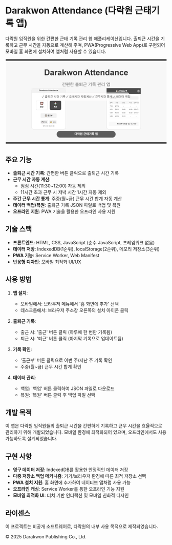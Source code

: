 # Darakwon Attendance (다락원 근태기록 앱)

다락원 임직원을 위한 간편한 근태 기록 관리 웹 애플리케이션입니다. 출퇴근 시간을 기록하고 근무 시간을 자동으로 계산해 주며, PWA(Progressive Web App)로 구현되어 모바일 홈 화면에 설치하여 앱처럼 사용할 수 있습니다.

![다락원 근태기록 앱](og_image.png)

## 주요 기능

- **출퇴근 시간 기록**: 간편한 버튼 클릭으로 출퇴근 시간 기록
- **근무 시간 자동 계산**: 
  - 점심 시간(11:30~12:00) 자동 제외
  - 11시간 초과 근무 시 저녁 시간 1시간 자동 제외
- **주간 근무 시간 통계**: 주중(월~금) 근무 시간 합계 자동 계산
- **데이터 백업/복원**: 출퇴근 기록 JSON 파일로 백업 및 복원
- **오프라인 지원**: PWA 기술을 활용한 오프라인 사용 지원

## 기술 스택

- **프론트엔드**: HTML, CSS, JavaScript (순수 JavaScript, 프레임워크 없음)
- **데이터 저장**: IndexedDB(1순위), localStorage(2순위), 메모리 저장소(3순위)
- **PWA 기능**: Service Worker, Web Manifest
- **반응형 디자인**: 모바일 최적화 UI/UX

## 사용 방법

1. **앱 설치**:
   - 모바일에서: 브라우저 메뉴에서 '홈 화면에 추가' 선택
   - 데스크톱에서: 브라우저 주소창 오른쪽의 설치 아이콘 클릭

2. **출퇴근 기록**:
   - 출근 시: '출근' 버튼 클릭 (하루에 한 번만 기록됨)
   - 퇴근 시: '퇴근' 버튼 클릭 (마지막 기록으로 업데이트됨)

3. **기록 확인**:
   - '출근부' 버튼 클릭으로 이번 주/지난 주 기록 확인
   - 주중(월~금) 근무 시간 합계 확인

4. **데이터 관리**:
   - 백업: '백업' 버튼 클릭하여 JSON 파일로 다운로드
   - 복원: '복원' 버튼 클릭 후 백업 파일 선택

## 개발 목적

이 앱은 다락원 임직원들의 출퇴근 시간을 간편하게 기록하고 근무 시간을 효율적으로 관리하기 위해 개발되었습니다. 모바일 환경에 최적화되어 있으며, 오프라인에서도 사용 가능하도록 설계되었습니다.

## 구현 사항

- **영구 데이터 저장**: IndexedDB를 활용한 안정적인 데이터 저장
- **다중 저장소 백업 메커니즘**: 기기/브라우저 환경에 따른 최적 저장소 선택
- **PWA 설치 지원**: 홈 화면에 추가하여 네이티브 앱처럼 사용 가능
- **오프라인 캐싱**: Service Worker를 통한 오프라인 기능 지원
- **모바일 최적화 UI**: 터치 기반 인터랙션 및 모바일 친화적 디자인

## 라이센스

이 프로젝트는 비공개 소프트웨어로, 다락원의 내부 사용 목적으로 제작되었습니다.

© 2025 Darakwon Publishing Co., Ltd.
